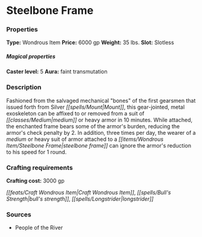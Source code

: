 ﻿---
Title: "Steelbone Frame"
Type: "Wondrous Item"
Price: "6000 gp"
Weight: "35 lbs."
Slot: "Slotless"
Caster level: "5"
Aura: "faint transmutation"
Description: |
  "Fashioned from the salvaged mechanical "bones" of the first gearsmen that issued forth from Silver Mount, this gear-jointed, metal exoskeleton can be affixed to or removed from a suit of medium or heavy armor in 10 minutes. While attached, the enchanted frame bears some of the armor's burden, reducing the armor's check penalty by 2. In addition, three times per day, the wearer of a medium or heavy suit of armor attached to a _steelbone frame_ can ignore the armor's reduction to his speed for 1 round."
Crafting cost: "3000 gp"
Sources: "['People of the River']"
---

# Steelbone Frame

### Properties

**Type:** Wondrous Item **Price:** 6000 gp **Weight:** 35 lbs. **Slot:** Slotless

##### Magical properties

**Caster level:** 5 **Aura:** faint transmutation

### Description

Fashioned from the salvaged mechanical "bones" of the first gearsmen that issued forth from Silver _[[spells/Mount|Mount]]_, this gear-jointed, metal exoskeleton can be affixed to or removed from a suit of _[[classes/Medium|medium]]_ or heavy armor in 10 minutes. While attached, the enchanted frame bears some of the armor's burden, reducing the armor's check penalty by 2. In addition, three times per day, the wearer of a _medium_ or heavy suit of armor attached to a _[[items/Wondrous Item/Steelbone Frame|steelbone frame]]_ can ignore the armor's reduction to his speed for 1 round.

### Crafting requirements

**Crafting cost:** 3000 gp

_[[feats/Craft Wondrous Item|Craft Wondrous Item]]_, _[[spells/Bull's Strength|bull's strength]]_, _[[spells/Longstrider|longstrider]]_

### Sources

* People of the River